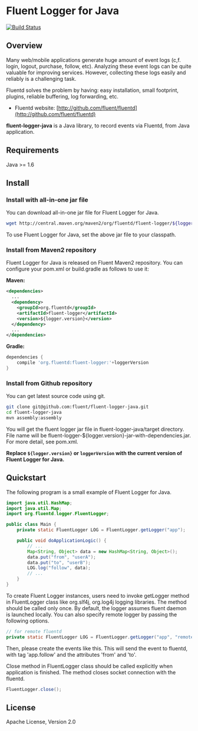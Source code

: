 # Fluent Logger for Java

[![Build Status](https://travis-ci.org/fluent/fluent-logger-java.svg?branch=master)](https://travis-ci.org/fluent/fluent-logger-java)

## Overview

Many web/mobile applications generate huge amount of event logs (c,f. login,
logout, purchase, follow, etc).  Analyzing these event logs can be quite
valuable for improving services.  However, collecting these logs easily and 
reliably is a challenging task.

Fluentd solves the problem by having: easy installation, small footprint, plugins,
reliable buffering, log forwarding, etc.

  * Fluentd website: [http://github.com/fluent/fluentd](http://github.com/fluent/fluentd)

**fluent-logger-java** is a Java library, to record events via Fluentd, from Java application.

## Requirements

Java >= 1.6

## Install

### Install with all-in-one jar file

You can download all-in-one jar file for Fluent Logger for Java.

```bash
wget http://central.maven.org/maven2/org/fluentd/fluent-logger/${logger.version}/fluent-logger-${logger.version}-jar-with-dependencies.jar   
```

To use Fluent Logger for Java, set the above jar file to your classpath.

### Install from Maven2 repository

Fluent Logger for Java is released on Fluent Maven2 repository.  You can 
configure your pom.xml or build.gradle as follows to use it:

**Maven:**

```xml
<dependencies>
  ...
  <dependency>
    <groupId>org.fluentd</groupId>
    <artifactId>fluent-logger</artifactId>
    <version>${logger.version}</version>
  </dependency>
  ...
</dependencies>
```

**Gradle:**

```gradle
dependencies {
    compile 'org.fluentd:fluent-logger:'+loggerVersion
}
```

### Install from Github repository

You can get latest source code using git.

```bash
git clone git@github.com:fluent/fluent-logger-java.git
cd fluent-logger-java
mvn assembly:assembly
```

You will get the fluent logger jar file in fluent-logger-java/target 
directory.  File name will be fluent-logger-${logger.version}-jar-with-dependencies.jar.
For more detail, see pom.xml.

**Replace `${logger.version}` or `loggerVersion` with the current version of Fluent Logger for Java.**

## Quickstart

The following program is a small example of Fluent Logger for Java.

```java
import java.util.HashMap;
import java.util.Map;
import org.fluentd.logger.FluentLogger;

public class Main {
    private static FluentLogger LOG = FluentLogger.getLogger("app");

    public void doApplicationLogic() {
        // ...
        Map<String, Object> data = new HashMap<String, Object>();
        data.put("from", "userA");
        data.put("to", "userB");
        LOG.log("follow", data);
        // ...
    }
}
```

To create Fluent Logger instances, users need to invoke getLogger method in 
FluentLogger class like org.slf4j, org.log4j logging libraries.  The method 
should be called only once.  By default, the logger assumes fluent daemon is 
launched locally.  You can also specify remote logger by passing the following 
options.  

```java
// for remote fluentd
private static FluentLogger LOG = FluentLogger.getLogger("app", "remotehost", port);
```

Then, please create the events like this.  This will send the event to fluentd, 
with tag 'app.follow' and the attributes 'from' and 'to'.

Close method in FluentLogger class should be called explicitly when application 
is finished.  The method closes socket connection with the fluentd.

```java
FluentLogger.close();
```

## License

Apache License, Version 2.0
